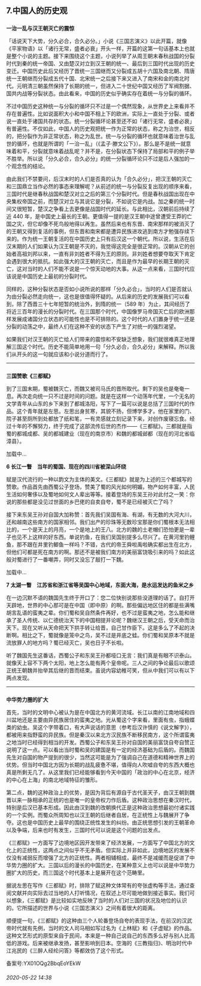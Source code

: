 ## 7.中国人的历史观

### 
**一治一乱与汉王朝灭亡的震惊**



 「话说天下大势，分久必合，合久必分。」小说《三国志演义》以此开篇，就像《平家物语》以「诸行无常，盛者必衰」开头一样，开篇的这第一句话基本上也就是整个小说的主题。接下来围绕这个主题，小说列举了从周王朝末春秋战国的分裂时代到秦的统一帝国、又由楚汉对立到汉王朝的统一、最后到三国时代出现的历史变迁。中国历史此后又经历了晋统一三国继而又分裂成五胡十六国及南北朝、隋唐统一王朝继而分裂成五代十国、北宋统一之后接下来又进入了南宋和金的南北时代。元明清三朝虽然保持了长期的统一，但进入二十世纪中国又经历了军阀割据、国共内战等分裂状态。由此看来，中国的历史似乎确实存在着统一与分裂的循环。
 



 不过中国历史这种统一与分裂的循环只不过是一个偶然现象，从世界史上来看并不存在普遍性。比如说面积大小和中国不相上下的欧洲，实际上一直处于分裂、或者说一直处于诸国共存的状态。统一分裂循环论甚至还不如「诸行无常，盛者必衰」有普遍性。不仅如此，中国人的历史观把统一作为正常的状态，称之为治世，相反的，把分裂作为非正常状态，称之为乱世。统一与分裂的循环也就意味着治世与乱世的循环，也就是所谓的「一治一乱」（《孟子·滕文公下》）。那么是不是统一就意味着和平，分裂就意味着战乱呢？并不是，在分裂状态下保持了局部和平的例子举不胜举。所以说「分久必合，合久必分」的统一分裂循环论只不过是后人强加的一个观念性的结论。
 



 由此我们不禁要问，后汉末时的人们是否真的认为「合久必分」，把汉王朝的灭亡和三国鼎立当作必然的事态来理解呢？从前述的统一与分裂反复出现的顺序来看，三国时代是继春秋战国和楚汉对立之后的第三个分裂时代。但是春秋战国出现在中央集权帝国之前，而楚汉对立与其说它是分裂，不如说它是内战。加之秦的统一时间又很短暂，楚汉之争看上去更像是战国时代的延长。与此相比，汉朝前后持续了近 440 年，是中国史上最长的王朝。更值得一提的是汉王朝中途曾遭受王莽的亡国之灾，但它却像不死鸟般地得以再生。虽然后来也有东晋、南宋那样的被消灭了的王朝又得到复活的事例，但东晋和南宋都是遭异民族进攻逃到南方才勉强存续下来的。作为统一王朝复活的在中国历史上只有后汉这一个朝代。所以说，生活在后汉末期的人们如果认为汉王朝是不灭的，我觉得这完全是很正常的。汉朝从它的创始者高祖刘邦以来，一直有非刘姓者不得为王的原则。非刘姓者想要夺取天下肯定会遇到很大的抵抗。如此强大的汉王朝的灭亡，而且是作为最早的长期王朝的灭亡，这对当时的人们不能不说是一个惊天动地的大事。从这一点来看，三国时代应该说是中国历史上最初的分裂时代。
 



 同样的，这种分裂状态是否如小说所说的那样「分久必合」，当时的人们是否就认为由分裂必然走向统一，这也是很值得怀疑的。从后来的历史的发展我们可以看到，除了西晋三十七年短暂的统治外，到隋的统一（589 年）为止，其间经历了将近三百年的漫长的分裂时代。在三国那个时代，中国像罗马帝国灭亡后的欧洲那样发展成诸国分立状态的可能性也是不可排除的。这个时代的人们置身于统一还是分裂的动荡之中，最终人们在这种不安的状态下产生了对统一的强烈渴望。
 



 如果我们对汉王朝的灭亡给人们带来的震惊和不安缺乏想象，我们就很难真正地理解三国这个时代。历史不能简单地用一句「分久必合，合久必分」来解释。所以我们从开头的这一句就应该和小说分道而行了。
 




---


### 
**三国赞歌《三都赋》**



 到了三国末期，蜀被魏灭亡，而魏又被司马氏的晋所取代。剩下的吴也是奄奄一息。再次走向统一只不过是时间的问题。就是在这样一个动荡年代里，一个无名的文学青年从山东的乡下来到了都城洛阳，写下了一篇可以说是总括了三国时代的作品。这个青年就是左思。左思出身贫寒，其貌不扬，但博学多才。他在家里的门、院子甚至厕所到处都放了纸和笔，一有灵感就立刻记录下来，对创作废寝忘食。经过十年的不懈努力，终于完成了这部流传后世的杰作——《三都赋》。三都就是指蜀的都城成都、吴的都城建业（现在的南京市）和魏的都城邺都（现在的河北省临漳县）。
 



![]()加载中...




**6 长江一瞥　当年的蜀国、现在的四川省被深山环绕** 




 赋是汉代流行的一种以韵文为主体的美文。《三都赋》就是为上述的三个都城写的赞歌。作品首先由西蜀公子登场，赞美了蜀的风光如何明媚，物产如何丰富，人民生活如何奢侈以及蜀地如何文人辈出等等。接着登场的东吴王孙对此付之一笑：你说的那些都是没见过世面的乡巴佬的自卖自夸，蜀不是已经被灭亡了吗？
 



 接下来东吴王孙对自国大加称赞：首先我们吴国有海、有湖，有无数的大河大川，还和越南这些南方的国家相邻。我们出产的珍珠等无数珍宝那是你们蜀根本无法相比的，一个是天上的月亮，一个是地上的王八。北方的魏的土老帽们恐怕更是一辈子也见不上这样的好东西。单说钓鱼，在我们吴国别提多么尽兴了。在黄河里钓鲤鱼，那不跟在井里钓鲫鱼一样吗？不错，古代的帝王舜啦禹啦确实都出生在北方，但他们可都是死在南方的啊。那还不是被我们南方的美丽富饶吸引来的吗？如此这般对蜀进行了一番嘲弄，同时又没忘了敲打一下魏。
 



![]()加载中...




**7 太湖一瞥　江苏省和浙江省等吴国中心地域，东面大海，是水运发达的鱼米之乡** 




 在一边沉默不语的魏国先生终于开口了：您二位快别说那些没道理的话了。自打开天辟地，世界的中心那可是在中国（即中原）的啊。那些偏远地区住的都是些满嘴胡言乱语的蛮夷之辈。你们蜀和吴自然条件再好，也不过是蛮夷之地，怎么能和继承了圣人传统、以仁德统治天下的中国相提并论呢？魏继汉王朝之后，受天命而治天下。现在又听从天命把天下拱手转让给晋，自己甘作臣下。这是多么了不起的决断啊。相比之下，蜀就像是笼中之鸟，吴不过是井底之蛙。你们蜀和吴原本不就是流放罪人的地方吗？蜀已经灭亡，吴也日子不长啦。
 



 听了魏国先生这番话，西蜀公子和东吴王孙都哑口无言：我们真是有眼不识泰山。就像天上容不下两个太阳，地上怎么能有两个皇帝呢。三人之间的争论最后以歌颂正统王朝魏并抬举其后继的晋而结束。虽说内容幼稚可笑，但从中我们可以有以下两点发现。
 




---


### 
**中华势力圈的扩大**



 首先，当时的文明中心被认为是在中国北方的黄河流域。长江以南的江南地域和四川盆地还是主要由异民族居住的蛮夷之地。光从蜀这个字来看，里面有虫，指蛾蝶类的幼虫。吴这个字带着口，有大声说话的意思（参考后汉许慎的《说文解字》），都被用来指野蛮的异民族。但是秦汉以来北方汉民族不断移民南方，这个所谓蛮夷之地当时已经得到相当的开发。西蜀公子和东吴王孙对自国的美丽富饶自夸自赞正说明了这一点。可以看出当时蜀和吴的建国是有一定的经济基础为后盾的。而魏国先生对自国的物产提到的很少，当然这可能是为了强调自己在道德和精神世界上的优势。但当时中国北方因为长期的战乱疲惫不堪，值得向人吹嘘自夸的东西大概也真是所剩无几了。从这里我们已经能够看到今天中国的「政治的中心在北京，经济的中心在上海」的南北地域特征的雏形。
 



 第二点，魏的这种政治上的优势，是因为背后有源自于古代圣天子，由汉王朝到魏晋以来一脉相承的正统的也是唯一的皇帝权力作后盾。这种政治思想在秦汉时代，特别是后汉已基本形成。因此由汉到魏的改朝换代正是这种政治思想最初付诸实践的一个实例。而蜀众所周知也以汉王朝的后继者自居，在正统性上与魏展开了争夺。这也是中国历史上最早的围绕正统性发生的纠纷。由正统思想引发的王朝革命以及争端，后来也时有发生，三国时代可以说是这个问题的出发点。
 



 《三都赋》一方面写了边境地区因开发带来了经济发展，一方面写了中国北方的文化上的正统性，这两点之间似乎不无矛盾。但实际上并非如此，边境地区的发展不仅没有减弱反而增强了北方的正统性。两者相辅相成，最终不是减缓而是促进了中华势力圈的扩大。三国以后的漫长的中国历史，在某种意义上也可以说是中华势力圈扩大的历史，而三国这个时代基本上是展开在这个范畴里。
 



 据说左思在写作《三都赋》时，排除了赋这种文体常有的夸张虚构等手法，通过查阅文献并向实际去过当地的人打听情况，在叙述上尽可能地做到接近事实。我们可以想象，《三都赋》是比较如实地反映了当时的人们对三国的状况及地位的认识的。它所描述的世界与小说《三国志演义》之间有着很大的距离。
 



 顺便提一句，《三都赋》的这种由三个人轮番登场自夸的表现手法，在前汉的汉武帝时代就有先例，当时的文人司马相如写过名为《上林赋》和《子虚赋》的作品。这种文艺形式的原型来自于民间，本来是一种自己说自己的东西多么好与别人比高低的游戏。后来被继承发扬，甚至影响到日本。空海的《三教指归》、明治时代中江兆民的《三醉人经纶问答》等都效仿了这个形式。
 



备案号:YX01OQg2BbqEoYEkW


###### 2020-05-22 14:38

